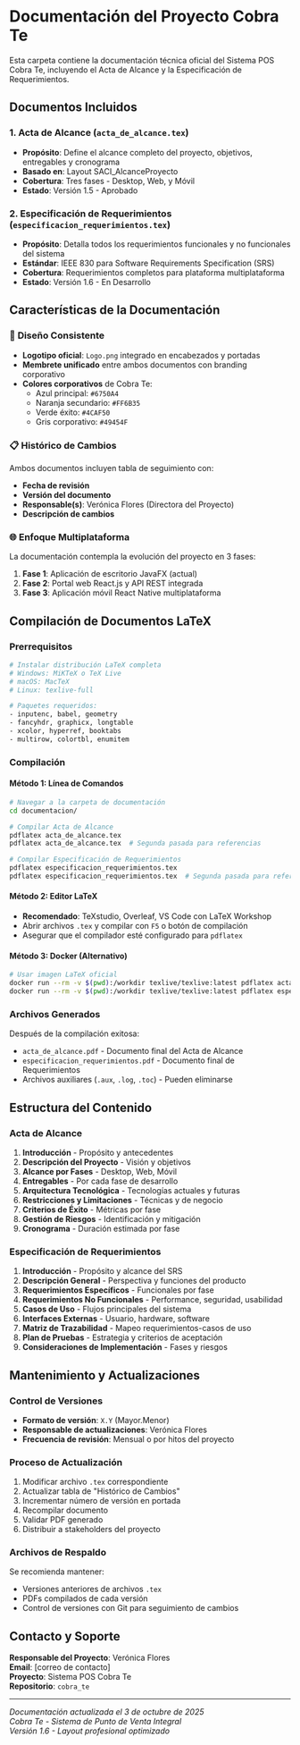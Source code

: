 # Documentación del Proyecto Cobra Te

Esta carpeta contiene la documentación técnica oficial del Sistema POS Cobra Te, incluyendo el Acta de Alcance y la Especificación de Requerimientos.

## Documentos Incluidos

### 1. **Acta de Alcance** (`acta_de_alcance.tex`)
- **Propósito**: Define el alcance completo del proyecto, objetivos, entregables y cronograma
- **Basado en**: Layout SACI_AlcanceProyecto
- **Cobertura**: Tres fases - Desktop, Web, y Móvil
- **Estado**: Versión 1.5 - Aprobado

### 2. **Especificación de Requerimientos** (`especificacion_requerimientos.tex`)  
- **Propósito**: Detalla todos los requerimientos funcionales y no funcionales del sistema
- **Estándar**: IEEE 830 para Software Requirements Specification (SRS)
- **Cobertura**: Requerimientos completos para plataforma multiplataforma
- **Estado**: Versión 1.6 - En Desarrollo

## Características de la Documentación

### 🎨 **Diseño Consistente**
- **Logotipo oficial**: `Logo.png` integrado en encabezados y portadas
- **Membrete unificado** entre ambos documentos con branding corporativo
- **Colores corporativos** de Cobra Te:
  - Azul principal: `#6750A4` 
  - Naranja secundario: `#FF6B35`
  - Verde éxito: `#4CAF50`
  - Gris corporativo: `#49454F`

### 📋 **Histórico de Cambios**
Ambos documentos incluyen tabla de seguimiento con:
- **Fecha de revisión**
- **Versión del documento** 
- **Responsable(s)**: Verónica Flores (Directora del Proyecto)
- **Descripción de cambios**

### 🌐 **Enfoque Multiplataforma**
La documentación contempla la evolución del proyecto en 3 fases:
1. **Fase 1**: Aplicación de escritorio JavaFX (actual)
2. **Fase 2**: Portal web React.js y API REST integrada
3. **Fase 3**: Aplicación móvil React Native multiplataforma

## Compilación de Documentos LaTeX

### Prerrequisitos
```bash
# Instalar distribución LaTeX completa
# Windows: MiKTeX o TeX Live
# macOS: MacTeX  
# Linux: texlive-full

# Paquetes requeridos:
- inputenc, babel, geometry
- fancyhdr, graphicx, longtable
- xcolor, hyperref, booktabs
- multirow, colortbl, enumitem
```

### Compilación

#### Método 1: Línea de Comandos
```bash
# Navegar a la carpeta de documentación
cd documentacion/

# Compilar Acta de Alcance
pdflatex acta_de_alcance.tex
pdflatex acta_de_alcance.tex  # Segunda pasada para referencias

# Compilar Especificación de Requerimientos  
pdflatex especificacion_requerimientos.tex
pdflatex especificacion_requerimientos.tex  # Segunda pasada para referencias
```

#### Método 2: Editor LaTeX
- **Recomendado**: TeXstudio, Overleaf, VS Code con LaTeX Workshop
- Abrir archivos `.tex` y compilar con `F5` o botón de compilación
- Asegurar que el compilador esté configurado para `pdflatex`

#### Método 3: Docker (Alternativo)
```bash
# Usar imagen LaTeX oficial
docker run --rm -v $(pwd):/workdir texlive/texlive:latest pdflatex acta_de_alcance.tex
docker run --rm -v $(pwd):/workdir texlive/texlive:latest pdflatex especificacion_requerimientos.tex
```

### Archivos Generados
Después de la compilación exitosa:
- `acta_de_alcance.pdf` - Documento final del Acta de Alcance
- `especificacion_requerimientos.pdf` - Documento final de Requerimientos
- Archivos auxiliares (`.aux`, `.log`, `.toc`) - Pueden eliminarse

## Estructura del Contenido

### Acta de Alcance
1. **Introducción** - Propósito y antecedentes
2. **Descripción del Proyecto** - Visión y objetivos
3. **Alcance por Fases** - Desktop, Web, Móvil
4. **Entregables** - Por cada fase de desarrollo
5. **Arquitectura Tecnológica** - Tecnologías actuales y futuras
6. **Restricciones y Limitaciones** - Técnicas y de negocio
7. **Criterios de Éxito** - Métricas por fase
8. **Gestión de Riesgos** - Identificación y mitigación
9. **Cronograma** - Duración estimada por fase

### Especificación de Requerimientos
1. **Introducción** - Propósito y alcance del SRS
2. **Descripción General** - Perspectiva y funciones del producto
3. **Requerimientos Específicos** - Funcionales por fase
4. **Requerimientos No Funcionales** - Performance, seguridad, usabilidad
5. **Casos de Uso** - Flujos principales del sistema
6. **Interfaces Externas** - Usuario, hardware, software
7. **Matriz de Trazabilidad** - Mapeo requerimientos-casos de uso
8. **Plan de Pruebas** - Estrategia y criterios de aceptación
9. **Consideraciones de Implementación** - Fases y riesgos

## Mantenimiento y Actualizaciones

### Control de Versiones
- **Formato de versión**: `X.Y` (Mayor.Menor)
- **Responsable de actualizaciones**: Verónica Flores
- **Frecuencia de revisión**: Mensual o por hitos del proyecto

### Proceso de Actualización
1. Modificar archivo `.tex` correspondiente
2. Actualizar tabla de "Histórico de Cambios"
3. Incrementar número de versión en portada
4. Recompilar documento
5. Validar PDF generado
6. Distribuir a stakeholders del proyecto

### Archivos de Respaldo
Se recomienda mantener:
- Versiones anteriores de archivos `.tex`
- PDFs compilados de cada versión
- Control de versiones con Git para seguimiento de cambios

## Contacto y Soporte

**Responsable del Proyecto**: Verónica Flores  
**Email**: [correo de contacto]  
**Proyecto**: Sistema POS Cobra Te  
**Repositorio**: `cobra_te`  

---

*Documentación actualizada el 3 de octubre de 2025*  
*Cobra Te - Sistema de Punto de Venta Integral*  
*Versión 1.6 - Layout profesional optimizado*